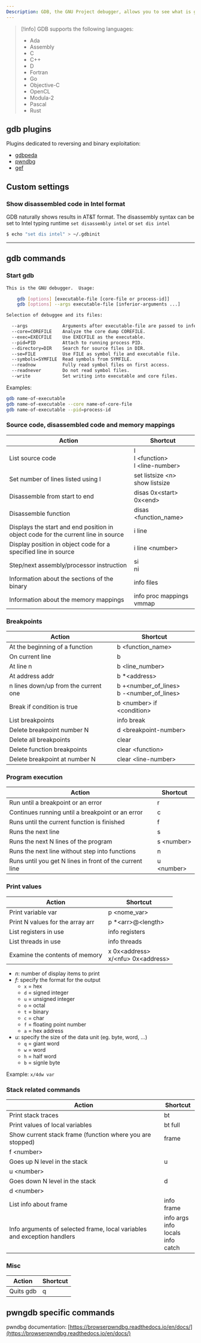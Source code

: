 ```yaml
---
Description: GDB, the GNU Project debugger, allows you to see what is going on 'inside' another program while it executes -- or what another program was doing at the moment it crashed.
---
```


>[!info]
>GDB supports the following languages:
>- Ada
>- Assembly
>- C
>- C++
>- D
>- Fortran
>- Go
>- Objective-C
>- OpenCL
>- Modula-2
>- Pascal
>- Rust


## gdb plugins

Plugins dedicated to reversing and binary exploitation:

- [gdbpeda](https://github.com/longld/peda)
- [pwndbg](https://github.com/pwndbg/pwndbg)
- [gef](https://gef.readthedocs.io/en/master/)

## Custom settings

### Show disassembled code in Intel format

GDB naturally shows results in AT&T format. The disassembly syntax can be set to Intel typing runtime `set disassembly intel` or `set dis intel`

```bash
$ echo "set dis intel" > ~/.gdbinit
```

---

## gdb commands

### Start gdb

```bash
This is the GNU debugger.  Usage:

    gdb [options] [executable-file [core-file or process-id]]
    gdb [options] --args executable-file [inferior-arguments ...]

Selection of debuggee and its files:

  --args             Arguments after executable-file are passed to inferior
  --core=COREFILE    Analyze the core dump COREFILE.
  --exec=EXECFILE    Use EXECFILE as the executable.
  --pid=PID          Attach to running process PID.
  --directory=DIR    Search for source files in DIR.
  --se=FILE          Use FILE as symbol file and executable file.
  --symbols=SYMFILE  Read symbols from SYMFILE.
  --readnow          Fully read symbol files on first access.
  --readnever        Do not read symbol files.
  --write            Set writing into executable and core files.
```

Examples:

```bash
gdb name-of-executable
gdb name-of-executable --core name-of-core-file
gdb name-of-executable --pid=process-id
```

### Source code, disassembled code and memory mappings

| Action | Shortcut |
| --- | --- |
| List source code | l <br>l \<function\> <br>l \<line-number\> |
| Set number of lines listed using l | set listsize \<n\><br>show listsize |
| Disassemble from start to end | disas 0x\<start\> 0x\<end\> |
| Disassemble function | disas \<function_name\> |
| Displays the start and end position in object code for the current line in source | i line |
| Display position in object code for a specified line in source | i line \<number\> |
| Step/next assembly/processor instruction | si<br> ni |
| Information about the sections of the binary | info files |
| Information about the memory mappings | info proc mappings<br>vmmap |

### Breakpoints

| Action | Shortcut |
| --- | --- |
| At the beginning of a function | b \<function_name\> |
| On current line | b |
| At line n | b \<line_number\> |
| At address addr | b *\<address\> |
| n lines down/up from the current one | b +\<number_of_lines\><br>b -\<number_of_lines\> |
| Break if condition is true | b \<number\> if \<condition\> |
| List breakpoints | info break |
| Delete breakpoint number N | d \<breakpoint-number\> |
| Delete all breakpoints | clear |
| Delete function breakpoints | clear \<function\> |
| Delete breakpoint at number N | clear \<line-number\> |

### Program execution

| Action | Shortcut |
| --- | --- |
| Run until a breakpoint or an error | r |
| Continues running until a breakpoint or an error | c |
| Runs until the current function is finished | f |
| Runs the next line | s |
| Runs the next N lines of the program | s \<number\> |
| Runs the next line without step into functions | n |
| Runs until you get N lines in front of the current line | u \<number\> |

### Print values

| Action | Shortcut |
| --- | --- |
| Print variable var | p \<nome_var\> |
| Print N values for the array arr | p *\<arr\>@\<length\> |
| List registers in use | info registers |
| List threads in use | info threads |
| Examine the contents of memory | x 0x\<address\><br>x/\<nfu\> 0x\<address\> |
- *n*: number of display items to print
- *f*: specify the format for the output
    - `x` = hex
    - `d` = signed integer
    - `u` = unsigned integer
    - `o` = octal
    - `t` = binary
    - `c` = char
    - `f` = floating point number
    - `a` = hex address
- *u*: specify the size of the data unit (eg. byte, word, ...)
    - `q` = giant word
    - `w` = word
    - `h` = half word
    - `b` = signle byte

Example: `x/4dw var`

### Stack related commands

| Action | Shortcut |
| --- | --- |
| Print stack traces | bt |
| Print values of local variables | bt full |
| Show current stack frame (function where you are stopped) | frame
f \<number\> |
| Goes up N level in the stack | u
u \<number\> |
| Goes down N level in the stack | d
d \<number\> |
| List info about frame | info frame |
| Info arguments of selected frame, local variables and exception handlers | info args<br>info locals<br>info catch |

### Misc

| Action | Shortcut |
| --- | --- |
| Quits gdb | q |

## pwngdb specific commands
pwndbg documentation: [https://browserpwndbg.readthedocs.io/en/docs/](https://browserpwndbg.readthedocs.io/en/docs/)